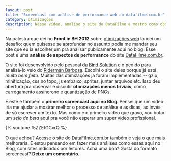 ```yaml
---
layout: post
title: "Screencast com análise de performance web do datafilme.com.br"
category: otimizações
description: Nesse vídeo, analiso o site do DataFilme e mostro como observar problemas de performance não tão triviais. E dou umas dicas de como poderiam melhorar.
---
```


Na palestra que dei no **Front in BH 2012** sobre [otimizações web](/frontinbh-otimizacoes-web/ "Descrição e slides da palestra de otimizações web do Front in BH 2012") lancei um desafio: quem quisesse se aprofundar no assunto podia me mandar seu site que eu ia escolher um pra analisar publicamente aqui no blog. Esse post é uma **análise de aspectos de performance** do site [DataFilme.com.br](http://www.datafilme.com.br).

O site foi desenvolvido pelo pessoal da [Bind Solution](http://bindsolution.com) e o pedido para analisá-lo veio do [Riderman Barbosa](https://twitter.com/ridermansb). Escolhi o site deles porque já está *muito bem feito*. Muitas das otimizações já foram implementadas -- gzip, minificação, css no topo, js embaixo, sprites, juntar arquivos etc. Isso deu abertura pra observar e discutir **otimizações menos triviais**, como carregamento assíncrono e quantização de PNGs.

E este é também o **primeiro screencast aqui no Blog**. Pensei que um vídeo iria me ajudar a mostrar melhor o processo de análise e as dicas, ao invés de só escrever um texto. Mas como é o primeiro vídeo que gravo, vou botar um *selo de beta* aqui pra você não esperar um super vídeo profissional.

{% youtube f5ZZEtGCxrQ %}

O que achou? Acesse o site do [DataFilme.com.br](http://www.datafilme.com.br) também e veja o que mais melhoraria. E estou pensando em fazer mais análises como essas aqui no Blog, com sites indicados por leitores. Acha uma boa? Gosta do formato screencast? **Deixe um comentário**.